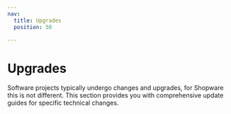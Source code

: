 ```yaml
---
nav:
  title: Upgrades
  position: 50

---
```


# Upgrades

Software projects typically undergo changes and upgrades, for Shopware this is not different.
This section provides you with comprehensive update guides for specific technical changes.
